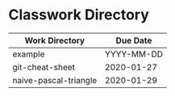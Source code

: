 # Classwork Directory

| Work Directory        | Due Date   |
|-----------------------|------------|
| example               | YYYY-MM-DD |
| git-cheat-sheet       | 2020-01-27 |
| naive-pascal-triangle | 2020-01-29 |

